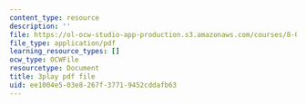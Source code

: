 ```yaml
---
content_type: resource
description: ''
file: https://ol-ocw-studio-app-production.s3.amazonaws.com/courses/8-01sc-classical-mechanics-fall-2016/ee1004e503e8267f37719452cddafb63_MoRip5VVdkI.pdf
file_type: application/pdf
learning_resource_types: []
ocw_type: OCWFile
resourcetype: Document
title: 3play pdf file
uid: ee1004e5-03e8-267f-3771-9452cddafb63
---
```

